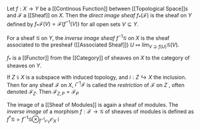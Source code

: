 Let $f:X\rightarrow Y$ be a [[Continous Function]] between [[Topological Space]]s and $\mathcal{F}$ a [[Sheaf]] on $X$. Then the *direct image sheaf* $f_*(\mathcal{F})$  is the sheaf on $Y$ defined by $f_*\mathcal{F}(V) = \mathcal{F}(f^{-1}(V))$ for all open sets $V\subseteq Y$. 

For a sheaf $\mathcal{G}$ on $Y$, the *inverse image sheaf* $f^{-1}\mathcal{G}$ on $X$ is the sheaf associated to the presheaf ([[Associated Sheaf]]) $U\mapsto lim_{V\supseteq f(U)}\mathcal{G}(V)$.

$f_*$ is a [[Functor]] from the [[Category]] of sheaves on $X$ to the category of sheaves on $Y$.

If $Z\subseteqq X$ is a subspace with induced topology, and $i:Z\hookrightarrow X$ the inclusion. Then for any sheaf $\mathcal{F}$ on $X$, $i^{-1}\mathcal{F}$ is called the *restriction* of $\mathcal{F}$ on $Z$ , often denoted $\mathcal{F}_Z$. Then $\mathcal{F}_{Z,P}=\mathcal{F}_P$  

The image of a [[Sheaf of Modules]] is again a sheaf of modules. The *inverse image* of a morphism $f:\mathcal{F}\rightarrow\mathcal{G}$ of sheaves of modules is defined as $f^*\mathcal{G} = f^{-1}\mathcal{G} \otimes_{f^{-1}\mathcal{O}_Y} \mathcal{O}_X$ i 